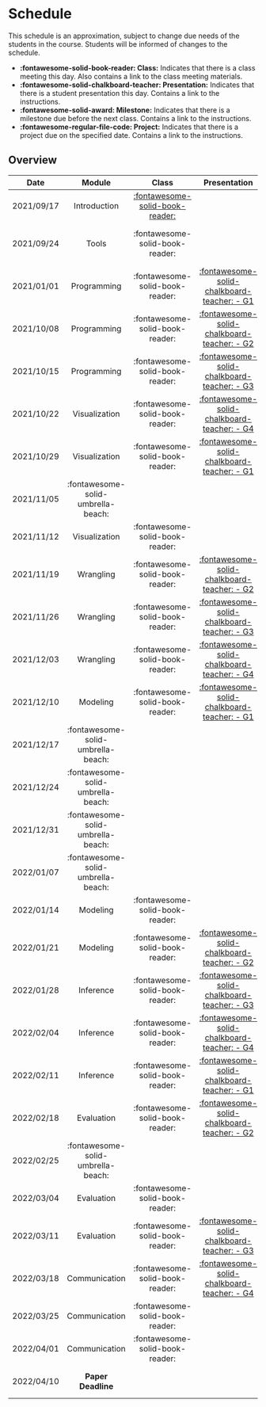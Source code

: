 # Schedule

This schedule is an approximation, subject to change due needs of the students in the course. Students will be informed of changes to the schedule.

- **:fontawesome-solid-book-reader: Class:** Indicates that there is a class meeting this day. Also contains a link to the class meeting materials.
- **:fontawesome-solid-chalkboard-teacher: Presentation:** Indicates that there is a student presentation this day. Contains a link to the instructions.
- **:fontawesome-solid-award: Milestone:** Indicates that there is a milestone due before the next class. Contains a link to the instructions.
- **:fontawesome-regular-file-code: Project:** Indicates that there is a project due on the specified date. Contains a link to the instructions.

## Overview

| Date       | Module                             | Class                                                      | Presentation                                                               | Milestone                                                                   |
| :-:        | :-:                                | :-:                                                        | :-:                                                                        | :-:                                                                         |
| 2021/09/17 | Introduction                       | [:fontawesome-solid-book-reader:](modules/introduction.md) |                                                                            |  |
| 2021/09/24 | Tools                              | :fontawesome-solid-book-reader:                            |                                                                            | [**:fontawesome-regular-paper-plane: Onboarding**](resources/onboarding.md) |
| 2021/01/01 | Programming                        | :fontawesome-solid-book-reader:                            | [:fontawesome-solid-chalkboard-teacher: - G1](activities/participation.md) | **:fontawesome-solid-award: Idea**                                          |
| 2021/10/08 | Programming                        | :fontawesome-solid-book-reader:                            | [:fontawesome-solid-chalkboard-teacher: - G2](activities/participation.md) |                                                                             |
| 2021/10/15 | Programming                        | :fontawesome-solid-book-reader:                            | [:fontawesome-solid-chalkboard-teacher: - G3](activities/participation.md) |                                                                             |
| 2021/10/22 | Visualization                      | :fontawesome-solid-book-reader:                            | [:fontawesome-solid-chalkboard-teacher: - G4](activities/participation.md) |                                                                             |
| 2021/10/29 | Visualization                      | :fontawesome-solid-book-reader:                            | [:fontawesome-solid-chalkboard-teacher: - G1](activities/participation.md) | **:fontawesome-solid-award: Proposal**                                      |
| 2021/11/05 | :fontawesome-solid-umbrella-beach: |                                                            |                                                                            |                                                                             |
| 2021/11/12 | Visualization                      | :fontawesome-solid-book-reader:                            |                                                                            |                                                                             |
| 2021/11/19 | Wrangling                          | :fontawesome-solid-book-reader:                            | [:fontawesome-solid-chalkboard-teacher: - G2](activities/participation.md) |                                                                             |
| 2021/11/26 | Wrangling                          | :fontawesome-solid-book-reader:                            | [:fontawesome-solid-chalkboard-teacher: - G3](activities/participation.md) |                                                                             |
| 2021/12/03 | Wrangling                          | :fontawesome-solid-book-reader:                            | [:fontawesome-solid-chalkboard-teacher: - G4](activities/participation.md) |                                                                             |
| 2021/12/10 | Modeling                           | :fontawesome-solid-book-reader:                            | [:fontawesome-solid-chalkboard-teacher: - G1](activities/participation.md) | **:fontawesome-solid-award: Exploration**                                   |
| 2021/12/17 | :fontawesome-solid-umbrella-beach: |                                                            |                                                                            |                                                                             |
| 2021/12/24 | :fontawesome-solid-umbrella-beach: |                                                            |                                                                            |                                                                             |
| 2021/12/31 | :fontawesome-solid-umbrella-beach: |                                                            |                                                                            |                                                                             |
| 2022/01/07 | :fontawesome-solid-umbrella-beach: |                                                            |                                                                            |                                                                             |
| 2022/01/14 | Modeling                           | :fontawesome-solid-book-reader:                            |                                                                            |                                                                             |
| 2022/01/21 | Modeling                           | :fontawesome-solid-book-reader:                            | [:fontawesome-solid-chalkboard-teacher: - G2](activities/participation.md) | **:fontawesome-solid-award: Analysis**                                      |
| 2022/01/28 | Inference                          | :fontawesome-solid-book-reader:                            | [:fontawesome-solid-chalkboard-teacher: - G3](activities/participation.md) |                                                                             |
| 2022/02/04 | Inference                          | :fontawesome-solid-book-reader:                            | [:fontawesome-solid-chalkboard-teacher: - G4](activities/participation.md) |                                                                             |
| 2022/02/11 | Inference                          | :fontawesome-solid-book-reader:                            | [:fontawesome-solid-chalkboard-teacher: - G1](activities/participation.md) |                                                                             |
| 2022/02/18 | Evaluation                         | :fontawesome-solid-book-reader:                            | [:fontawesome-solid-chalkboard-teacher: - G2](activities/participation.md) | **:fontawesome-solid-award: Modeling**                                      |
| 2022/02/25 | :fontawesome-solid-umbrella-beach: |                                                            |                                                                            |                                                                             |
| 2022/03/04 | Evaluation                         | :fontawesome-solid-book-reader:                            |                                                                            |                                                                             |
| 2022/03/11 | Evaluation                         | :fontawesome-solid-book-reader:                            | [:fontawesome-solid-chalkboard-teacher: - G3](activities/participation.md) |                                                                             |
| 2022/03/18 | Communication                      | :fontawesome-solid-book-reader:                            | [:fontawesome-solid-chalkboard-teacher: - G4](activities/participation.md) | **:fontawesome-solid-award: Draft**                                         |
| 2022/03/25 | Communication                      | :fontawesome-solid-book-reader:                            |                                                                            |                                                                             |
| 2022/04/01 | Communication                      | :fontawesome-solid-book-reader:                            |                                                                            |                                                                             |
| 2022/04/10 | **Paper Deadline**                 |                                                            |                                                                            | **:fontawesome-regular-file-code: Paper**                                   |

